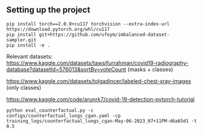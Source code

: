 ## Setting up the project
```
pip install torch==2.0.0+cu117 torchvision --extra-index-url https://download.pytorch.org/whl/cu117
pip install git+https://github.com/ufoym/imbalanced-dataset-sampler.git
pip install -e .
```

Relevant datasets:
https://www.kaggle.com/datasets/tawsifurrahman/covid19-radiography-database?datasetId=576013&sortBy=voteCount
(masks + classes)

https://www.kaggle.com/datasets/tolgadincer/labeled-chest-xray-images
(only classes)


https://www.kaggle.com/code/arunrk7/covid-19-detection-pytorch-tutorial


```
python eval_counterfactual.py -c configs/counterfactual_lungs_cgan.yaml -cp training_logs/counterfactual_lungs_cgan-May-06-2023_07+11PM-d6a65d1 -t 0.5
```
